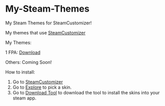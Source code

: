 # My-Steam-Themes
My Steam Themes for SteamCustomizer!

My themes that use [SteamCustomizer](https://steamcustomizer.com/)

My Themes:

1 FPA: [Download](https://github.com/MarshMeadow/My-Steam-Themes/releases/download/FPA/Enhanced.FPA.Steam.stskin)

Others: Coming Soon!

How to install:

1. Go to [SteamCustomizer](https://steamcustomizer.com/)
2. Go to [Explore](https://community.steamcustomizer.com/explore) to pick a skin.
3. Go to [Download Tool](https://steamcustomizer.com/download) to download the tool to install the skins into your steam app.
